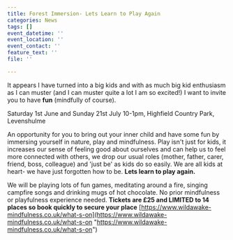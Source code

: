 ```yaml
---
title: Forest Immersion- Lets Learn to Play Again
categories: News
tags: []
event_datetime: ''
event_location: ''
event_contact: ''
feature_text: ''
file: ''

---
```

It appears I have turned into a big kids and with as much big kid enthusiasm as I can muster (and I can muster quite a lot I am so excited!) I want to invite you to have **fun** (mindfully of course).  
   
Saturday 1st June and Sunday 21st July 10-1pm, Highfield Country Park, Levenshulme 

An opportunity for you to bring out your inner child and have some fun by immersing yourself in nature, play and mindfulness. Play isn't just for kids, it increases our sense of feeling good about ourselves and can help us to feel more connected with others, we drop our usual roles (mother, father, carer, friend, boss, colleague) and 'just be' as kids do so easily. We are all kids at heart- we have just forgotten how to be. **Lets learn to play again.**

 

We will be playing lots of fun games, meditating around a fire, singing campfire songs and drinking mugs of hot chocolate. No prior mindfulness or playfulness experience needed. **Tickets are £25 and LIMITED to 14 places so book quickly to secure your place** [https://www.wildawake-mindfulness.co.uk/what-s-on](https://www.wildawake-mindfulness.co.uk/what-s-on "https://www.wildawake-mindfulness.co.uk/what-s-on")